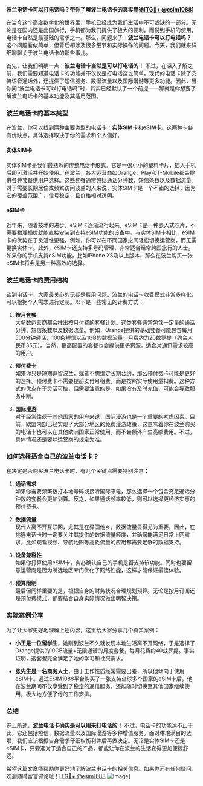 **波兰电话卡可以打电话吗？带你了解波兰电话卡的真实用途[[TG💪+ @esim1088](https://t.me/s/esim1088)]**

在当今这个高度数字化的世界里，手机已经成为我们生活中不可或缺的一部分。无论是在国内还是出国旅行，手机都为我们提供了极大的便利。而说到手机的使用，电话卡自然是最基础的需求之一。那么，问题来了：**波兰电话卡可以打电话吗？** 这个问题看似简单，但背后却涉及很多细节和实际操作的问题。今天，我们就来详细聊聊关于波兰电话卡的那些事儿。

首先，让我们明确一点：**波兰电话卡当然是可以打电话的！** 不过，在深入了解之前，我们需要知道电话卡的功能并不仅仅是打电话这么简单。现代的电话卡除了支持语音通话外，还提供了短信服务、数据流量以及国际漫游等更多功能。因此，当你问“波兰电话卡可以打电话吗”时，其实已经默认了一个前提——那就是你想要了解波兰电话卡的基本功能及其适用范围。

### 波兰电话卡的基本类型

在波兰，你可以找到两种主要类型的电话卡：**实体SIM卡**和**eSIM卡**。这两种卡各有优缺点，具体选择取决于你的需求和个人偏好。

#### 实体SIM卡
实体SIM卡是我们最熟悉的传统电话卡形式。它是一张小小的塑料卡片，插入手机后即可激活并开始使用。在波兰，各大运营商如Orange、Play和T-Mobile都会提供各种套餐供用户选择。这些套餐通常包括通话分钟数、短信条数以及数据流量。对于需要长期居住或频繁访问波兰的人来说，实体SIM卡是一个不错的选择，因为它的覆盖范围广，信号稳定，且价格相对透明。

#### eSIM卡
近年来，随着技术的进步，eSIM卡逐渐流行起来。eSIM卡是一种嵌入式芯片，不需要物理插拔就能直接安装到支持eSIM功能的设备中。与实体SIM卡相比，eSIM卡的优势在于灵活性更强。例如，你可以在不同国家之间轻松切换运营商，而无需更换实体卡。此外，eSIM卡还支持多号码管理，非常适合经常跨国旅行的人士。如果你的手机支持eSIM功能，比如iPhone XS及以上版本，那么在波兰购买一张eSIM卡将会是另一种高效的选择。

### 波兰电话卡的费用结构

谈到电话卡，大家最关心的无疑是费用问题。波兰的电话卡收费模式非常多样化，可以根据个人需求进行定制。以下是一些常见的计费方式：

1. **按月套餐**  
   大多数运营商都会推出按月付费的套餐计划。这类套餐通常包含一定量的通话分钟、短信条数以及数据流量。例如，Orange提供的基础套餐可能包含每月500分钟通话、100条短信以及1GB的数据流量，月费约为20兹罗提（约合人民币35元）。当然，更高配置的套餐也会提供更多资源，适合对通讯需求较高的用户。

2. **预付费卡**  
   如果你只是短期逗留波兰，或者不想绑定长期合约，那么预付费卡可能是更好的选择。预付费卡不需要提前支付月租费，而是按照实际使用量扣费。这种方式的优点在于灵活可控，但需要注意的是，如果没有及时充值，可能会导致服务中断。

3. **国际漫游**  
   对于经常往返于其他国家的用户来说，国际漫游也是一个重要的考虑因素。目前，欧盟内部已经实现了大部分地区的免费漫游政策，这意味着你在波兰购买的电话卡也可以在其他欧洲国家正常使用，而不会额外产生高额费用。不过，具体情况还是要以运营商的规定为准。

### 如何选择适合自己的波兰电话卡？

在决定是否购买波兰电话卡时，有几个关键点需要特别注意：

1. **通话需求**  
   如果你需要频繁拨打本地号码或接听国际来电，那么选择一个包含充足通话分钟数的套餐会更加划算。反之，如果通话频率较低，则可以选择更经济实惠的预付费卡。

2. **数据流量**  
   现代人离不开互联网，尤其是在异国他乡，数据流量显得尤为重要。因此，在挑选电话卡时一定要关注其提供的数据流量额度，并确保能满足日常上网需求。比如观看视频、导航地图等高耗流量的应用都需要足够的数据支持。

3. **设备兼容性**  
   如果你打算使用eSIM卡，务必确认自己的手机是否支持该功能。同时也要留意运营商是否为所选地区专门优化了网络性能，这样才能保证最佳体验。

4. **预算限制**  
   最后但同样重要的是，根据自身的财务状况合理规划预算。无论是按月订阅还是预付费模式，都要结合自身实际情况做出明智决策。

### 实际案例分享

为了让大家更好地理解上述内容，这里给大家分享几个真实案例：

- **小王是一位留学生**，她刚到波兰不久就发现本地生活离不开网络，于是选择了Orange提供的10GB流量+无限通话的月度套餐，每月花费约40兹罗提。事实证明，这套餐完全满足了她的学习和社交需求。
  
- **张先生是一名商务人士**，由于工作性质经常需要出差，所以他倾向于使用eSIM卡。通过ESIM1088平台购买了一张支持全球多个国家的eSIM卡后，他在波兰期间不仅享受到了稳定的通信服务，还能随时切换至其他国家继续使用，极大地方便了他的工作安排。

### 总结

综上所述，**波兰电话卡确实是可以用来打电话的！** 不过，电话卡的功能远不止于此，它还包括短信、数据流量以及国际漫游等多种增值服务。面对琳琅满目的选项，我们应该根据自身需求仔细权衡利弊后再做决定。无论是实体SIM卡还是eSIM卡，只要选对了适合自己的产品，都能让你在波兰的生活变得更加便捷舒适。

希望这篇文章能帮助你更好地了解波兰电话卡的相关信息。如果你还有任何疑问，欢迎随时留言讨论哦！[[TG💪+ @esim1088](https://t.me/s/esim1088) ![Image](https://i.postimg.cc/4NQfJmqS/Snipaste-2025-05-13-00-14-12.png)]